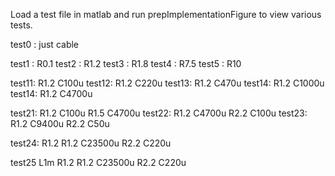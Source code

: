 Load a test file in matlab and run prepImplementationFigure to view various tests.


test0 : just cable

test1 : R0.1
test2 : R1.2
test3 : R1.8
test4 : R7.5
test5 : R10

test11: R1.2 C100u
test12: R1.2 C220u
test13: R1.2 C470u
test14: R1.2 C1000u
test14: R1.2 C4700u


test21: R1.2 C100u R1.5 C4700u
test22: R1.2 C4700u R2.2 C100u
test23: R1.2 C9400u R2.2 C50u

test24: R1.2 R1.2 C23500u R2.2 C220u

test25 L1m R1.2 R1.2 C23500u R2.2 C220u
